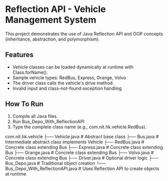 # Reflection API - Vehicle Management System
This project demonstrates the use of Java Reflection API and OOP concepts (inheritance, abstraction, and polymorphism).

## Features
- Vehicle classes can be loaded dynamically at runtime with Class.forName().
- Sample vehicle types: RedBus, Express, Orange, Volvo
- The driver class calls the vehicle's drive method.
- Invalid input and class-not-found exception handling

## How To Run
1. Compile all Java files.
2. Run Bus_Depo_With_ReflectionAPI
3. Type the complete class name (e.g., com.nit.hk.vehicle.RedBus).


com.nit.hk.vehicle
├── Vehicle.java                   # Abstract base class
├── Bus.java                       # Intermediate abstract class implements Vehicle
├── RedBus.java                    # Concrete class extending Bus
├── Express.java                   # Concrete class extending Bus
├── Orange.java                    # Concrete class extending Bus
├── Volvo.java                     # Concrete class extending Bus
├── Driver.java                    # Optional driver logic
├── Bus_Depo.java                  # Traditional object creation
└── Bus_Depo_With_ReflectionAPI.java  # Uses Reflection API to create objects at runtime
